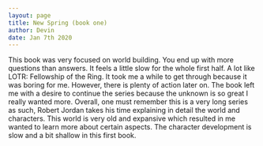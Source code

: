 ```yaml
---
layout: page
title: New Spring (book one)
author: Devin
date: Jan 7th 2020
---
```

  This book was very focused on world building. You end up with more questions than answers. It feels a little slow for the whole first half. A lot like LOTR: Fellowship of the Ring. It took me a while to get through because it was boring for me. However, there is plenty of action later on. The book left me with a desire to continue the series because the unknown is so great I really wanted more. Overall, one must remember this is a very long series as such, Robert Jordan takes his time explaining in detail the world and characters. This world is very old and expansive which resulted in me wanted to learn more about certain aspects. The character development is slow and a bit shallow in this first book.
